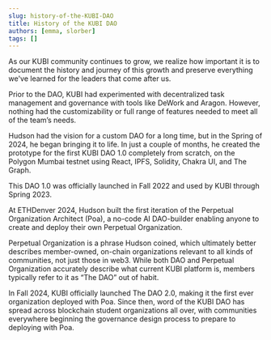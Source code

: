 ```yaml
---
slug: history-of-the-KUBI-DAO
title: History of the KUBI DAO
authors: [emma, slorber]
tags: []
---
```


As our KUBI community continues to grow, we realize how important it is to document the history and journey of this growth and preserve everything we've learned for the leaders that come after us.

<!-- truncate -->

Prior to the DAO, KUBI had experimented with decentralized task management and governance with tools like DeWork and Aragon. However, nothing had the customizability or full range of features needed to meet all of the team’s needs.

Hudson had the vision for a custom DAO for a long time, but in the Spring of 2024, he began bringing it to life. In just a couple of months, he created the prototype for the first KUBI DAO 1.0 completely from scratch, on the Polygon Mumbai testnet using React, IPFS, Solidity, Chakra UI, and The Graph.

This DAO 1.0 was officially launched in Fall 2022 and used by KUBI through Spring 2023.

At ETHDenver 2024, Hudson built the first iteration of the Perpetual Organization Architect (Poa), a no-code AI DAO-builder enabling anyone to create and deploy their own Perpetual Organization.

Perpetual Organization is a phrase Hudson coined, which ultimately better describes member-owned, on-chain organizations relevant to all kinds of communities, not just those in web3. While both DAO and Perpetual Organization accurately describe what current KUBI platform is, members typically refer to it as “The DAO” out of habit.

In Fall 2024, KUBI officially launched The DAO 2.0, making it the first ever organization deployed with Poa. Since then, word of the KUBI DAO has spread across blockchain student organizations all over, with communities everywhere beginning the governance design process to prepare to deploying with Poa.
